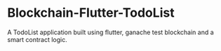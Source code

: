 # Blockchain-Flutter-TodoList
A TodoList application built using flutter, ganache test blockchain and a smart contract logic.
